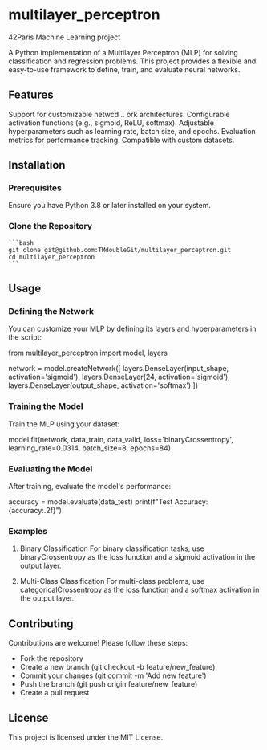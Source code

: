 # multilayer_perceptron

42Paris Machine Learning project

A Python implementation of a Multilayer Perceptron (MLP) for solving classification and regression problems. This project provides a flexible and easy-to-use framework to define, train, and evaluate neural networks.

## Features
Support for customizable netwcd ..  ork architectures.
Configurable activation functions (e.g., sigmoid, ReLU, softmax).
Adjustable hyperparameters such as learning rate, batch size, and epochs.
Evaluation metrics for performance tracking.
Compatible with custom datasets.

## Installation
### Prerequisites
Ensure you have Python 3.8 or later installed on your system.

### Clone the Repository
    ```bash
    git clone git@github.com:TMdoubleGit/multilayer_perceptron.git
    cd multilayer_perceptron
    ```

## Usage
### Defining the Network
You can customize your MLP by defining its layers and hyperparameters in the script:

from multilayer_perceptron import model, layers

network = model.createNetwork([
    layers.DenseLayer(input_shape, activation='sigmoid'),
    layers.DenseLayer(24, activation='sigmoid'),
    layers.DenseLayer(output_shape, activation='softmax')
])

### Training the Model
Train the MLP using your dataset:

model.fit(network, data_train, data_valid, 
          loss='binaryCrossentropy', 
          learning_rate=0.0314, 
          batch_size=8, 
          epochs=84)

### Evaluating the Model
After training, evaluate the model's performance:

accuracy = model.evaluate(data_test)
print(f"Test Accuracy: {accuracy:.2f}")
### Examples
1. Binary Classification
For binary classification tasks, use binaryCrossentropy as the loss function and a sigmoid activation in the output layer.

2. Multi-Class Classification
For multi-class problems, use categoricalCrossentropy as the loss function and a softmax activation in the output layer.

## Contributing
Contributions are welcome! Please follow these steps:

- Fork the repository
- Create a new branch (git checkout -b feature/new_feature)
- Commit your changes (git commit -m 'Add new feature')
- Push the branch (git push origin feature/new_feature)
- Create a pull request

## License
This project is licensed under the MIT License.